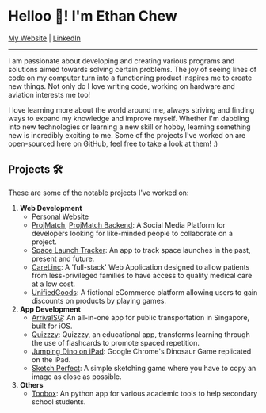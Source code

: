# Helloo 👋! I'm Ethan Chew  
[My Website](https://ethanchew.com) | [LinkedIn](https://go.ethanchew.com/linkedin)

---
I am passionate about developing and creating various programs and solutions aimed towards solving certain problems. The joy of seeing lines of code on my computer turn into a functioning product inspires me to create new things. Not only do I love writing code, working on hardware and aviation interests me too!

I love learning more about the world around me, always striving and finding ways to expand my knowledge and improve myself. Whether I'm dabbling into new technologies or learning a new skill or hobby, learning something new is incredibly exciting to me. Some of the projects I've worked on are open-sourced here on GitHub, feel free to take a look at them! :)

## Projects 🛠
These are some of the notable projects I've worked on:
1. **Web Development**
    - [Personal Website](https://github.com/Ethan-Chew/Personal-Website)
    - [ProjMatch](https://github.com/GeeksHacking/ProjMatch), [ProjMatch Backend](https://github.com/GeeksHacking/ProjMatch-Backend): A Social Media Platform for developers looking for like-minded people to collaborate on a project.
    - [Space Launch Tracker](https://github.com/Ethan-Chew/Space-Launch-Tracker): An app to track space launches in the past, present and future.
    - [CareLinc](https://github.com/Ethan-Chew/BED2024Apr_P01_T2): A 'full-stack' Web Application designed to allow patients from less-privileged families to have access to quality medical care at a low cost.
    - [UnifiedGoods](https://github.com/Ethan-Chew/UnifiedGoods): A fictional eCommerce platform allowing users to gain discounts on products by playing games.
3. **App Development**
   - [ArrivalSG](https://github.com/swiftinsg/2021-ArrivalSG): An all-in-one app for public transportation in Singapore, built for iOS.
   - [Quizzzy](https://github.com/Ethan-Chew/MAD24_P01_Team2): Quizzzy, an educational app, transforms learning through the use of flashcards to promote spaced repetition.
   - [Jumping Dino on iPad](https://github.com/Ethan-Chew/Jumping-Dino-iPad): Google Chrome's Dinosaur Game replicated on the iPad.
   - [Sketch Perfect](https://github.com/Ethan-Chew/SketchPerfect): A simple sketching game where you have to copy an image as close as possible.
5. **Others**
   - [Toobox](https://github.com/Ethan-Chew/toobox): An python app for various academic tools to help secondary school students.
